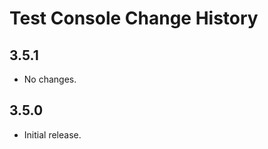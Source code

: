 Test Console Change History
===========================

3.5.1
-----

* No changes.

3.5.0
-----

* Initial release.
